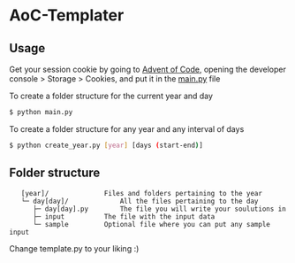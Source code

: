 # AoC-Templater

## Usage

Get your session cookie by going to [Advent of Code](https://adventofcode.com/), opening the developer console > Storage > Cookies, and put it in the [main.py](./main.py) file

To create a folder structure for the current year and day
```bash
$ python main.py
```

To create a folder structure for any year and any interval of days
```bash
$ python create_year.py [year] [days (start-end)]
```

## Folder structure
       [year]/        		Files and folders pertaining to the year
	   └─ day[day]/        		All the files pertaining to the day
	      ├─ day[day].py		The file you will write your soulutions in 
	      ├─ input			The file with the input data
	      └─ sample			Optional file where you can put any sample input

Change template.py to your liking :)
